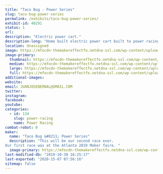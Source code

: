 ```yaml
---
title: "Taco Bug - Power Series"
slug: taco-bug-power-series
permalink: /exhibits/taco-bug-power-series/
exhibit-id: 40291
status: 1
url: 
description: "Electric power cart."
description-long: "Home built electric power cart built to power racing series specs."
location: Unassigned
image: https://mfocdn-themakereffectfo.netdna-ssl.com/wp-content/uploads/2019/10/TACO-BUG-Logo-And-Name-1-1024x791.png
image-primary:
  thumbnail: https://mfocdn-themakereffectfo.netdna-ssl.com/wp-content/uploads/2019/10/TACO-BUG-Logo-And-Name-1-150x150.png
  medium: https://mfocdn-themakereffectfo.netdna-ssl.com/wp-content/uploads/2019/10/TACO-BUG-Logo-And-Name-1-300x232.png
  large: https://mfocdn-themakereffectfo.netdna-ssl.com/wp-content/uploads/2019/10/TACO-BUG-Logo-And-Name-1-1024x791.png
  full: https://mfocdn-themakereffectfo.netdna-ssl.com/wp-content/uploads/2019/10/TACO-BUG-Logo-And-Name-1.png
additional-images:
website: 
email: JUANJOSEBERNAL@GMAIL.COM
twitter: 
instagram: 
facebook: 
youtube: 
categories:
  - id: 134
    slug: power-racing
    name: Power Racing
combat-robot: 0
maker:
  name: "Taco Bug &#8211; Power Series"
  description: "This will be our second race ever. 
Our first race was at the Atlanta 2019 Maker faire. "
  image-primary: https://mfocdn-themakereffectfo.netdna-ssl.com/wp-content/uploads/2019/10/TACO-BUG-Logo-And-Name-300x232.png
last-modified-db: "2019-10-30 16:25:17"
last-exported: "2020-15-07 07:56:16"
sitemap: false
---
```

